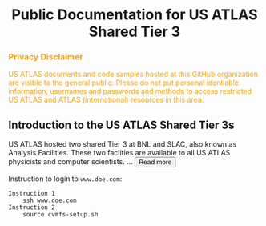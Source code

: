 <style>
  #more {display: none;}
</style>

# <center>Public Documentation for US ATLAS Shared Tier 3</center>

### <span style="color:orange">Privacy Disclaimer</span>
<span style="color:orange">US ATLAS documents and code samples hosted at this GitHub 
  organization are visible to the
general public. Please do not put personal identiable information, usernames and passwords
and methods to access restricted US ATLAS and ATLAS (international) resources in this area.
</span>

## Introduction to the US ATLAS Shared Tier 3s
US ATLAS hosted two shared Tier 3 at BNL and SLAC, also known as Analysis Facilities. These
two faclities are available to all US ATLAS physicists and computer scientists. 
<span id="dots">...</span><span id="more">They are
orgniazed and managed to support US ATLAS users' need on computing resources, including login,
run interactive and batch jobs, access ATLAS data, store private data, etc.
<br><br>
These two 
facilities also support tools specific for users analysis, including ATLAS/CERN
software in [CVMFS](cvmfs), Grid middleware, Rucio clients, Machine Learning packages, MPI, Jupyter
Lab with PyROOT, Xcache with auto data discovery, GPUs, etc. 
<br><br>
The two facilites are backed by 
staffs to support software environment, unix systems and
storages.</span> 
<button onclick="myReadMoreLess('dots', 'more', 'myBtn')" id="myBtn">Read more</button>

Instruction to login to `www.doe.com`:

    Instruction 1
        ssh www.doe.com
    Instruction 2
        source cvmfs-setup.sh

<script scr="/scripts/myReadMoreLess.js"></script>
